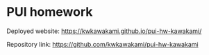 # PUI homework

Deployed website: https://kwkawakami.github.io/pui-hw-kawakami/

Repository link: https://github.com/kwkawakami/pui-hw-kawakami
